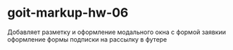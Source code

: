 # goit-markup-hw-06
Добавляет разметку и оформление модального окна с формой заявкии оформление формы подписки на рассылку в футере
